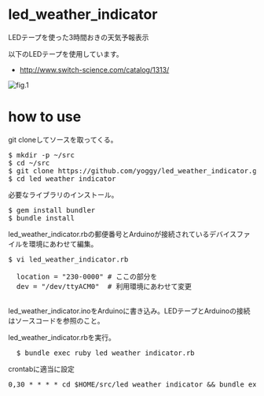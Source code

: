 led_weather_indicator
============
LEDテープを使った3時間おきの天気予報表示

以下のLEDテープを使用しています。
* http://www.switch-science.com/catalog/1313/

![fig.1](http://distilleryimage8.s3.amazonaws.com/00684298bd7a11e2a7ab22000a1f97eb_6.jpg)

how to use
====
git cloneしてソースを取ってくる。
<pre>
$ mkdir -p ~/src
$ cd ~/src
$ git clone https://github.com/yoggy/led_weather_indicator.git
$ cd led_weather_indicator
</pre>

必要なライブラリのインストール。
<pre>
$ gem install bundler
$ bundle install
</pre>

led_weather_indicator.rbの郵便番号とArduinoが接続されているデバイスファイルを環境にあわせて編集。
<pre>
$ vi led_weather_indicator.rb

  location = "230-0000" # ここの部分を
  dev = "/dev/ttyACM0"  # 利用環境にあわせて変更

</pre>

led_weather_indicator.inoをArduinoに書き込み。LEDテープとArduinoの接続はソースコードを参照のこと。

led_weather_indicator.rbを実行。
<pre>
  $ bundle exec ruby led_weather_indicator.rb
</pre>

crontabに適当に設定
<pre>
0,30 * * * * cd $HOME/src/led_weather_indicator && bundle exec ruby led_weather_indicator.rb >/dev/null 2>&1
</pre>
